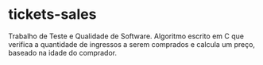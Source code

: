 # tickets-sales
Trabalho de Teste e Qualidade de Software. Algoritmo escrito em C que verifica a quantidade de ingressos a serem comprados e calcula um preço, baseado na idade do comprador.
